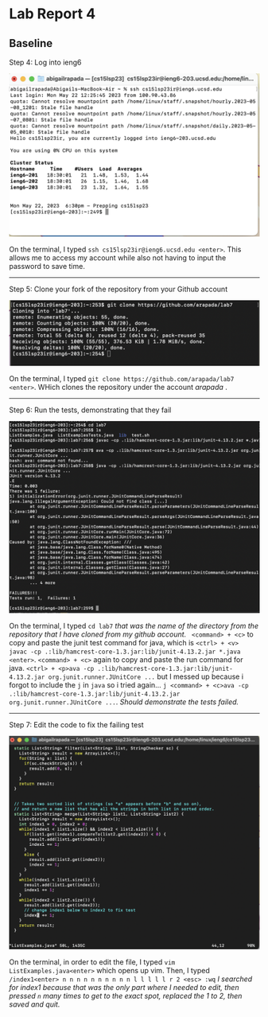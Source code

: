 # Lab Report 4
## Baseline
Step 4: Log into ieng6

![Image](step4.png)

On the terminal, I typed `ssh cs15lsp23ir@ieng6.ucsd.edu <enter>`. This allows me to access my account while also not having to input the password to save time.

***

Step 5: Clone your fork of the repository from your Github account

![Image](step5.png)

On the terminal, I typed `git clone https://github.com/arapada/lab7 <enter>`. WHich clones the repository under the account *arapada* .


***

Step 6: Run the tests, demonstrating that they fail

![Image](step6.png)

On the terminal, I typed `cd lab7` *that was the name of the directory from the repository that I have cloned from my github account.* ` <command> + <c>` to copy and paste the junit test command for java, which is `<ctrl> + <v> javac -cp .:lib/hamcrest-core-1.3.jar:lib/junit-4.13.2.jar *.java <enter>`. `<command> + <c>` again to copy and paste the run command for java. `<ctrl> + <p>ava -cp .:lib/hamcrest-core-1.3.jar:lib/junit-4.13.2.jar org.junit.runner.JUnitCore ...` but I messed up because i forgot to include the `j` in `java` so i tried again... `j <command> + <c>ava -cp .:lib/hamcrest-core-1.3.jar:lib/junit-4.13.2.jar org.junit.runner.JUnitCore ...`. *Should demonstrate the tests failed.*

***

Step 7: Edit the code to fix the failing test

![Image](step7.png)

On the terminal, in order to edit the file, I typed `vim ListExamples.java<enter>` which opens up vim. Then, I typed `/index1<enter> n n n n n n n n n n l l l l l r 2 <esc> :wq` *I searched for index1 because that was the only part where I needed to edit, then pressed `n` many times to get to the exact spot, replaced the 1 to 2, then saved and quit.*
